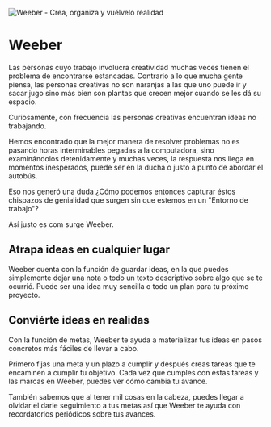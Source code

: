 ![Weeber - Crea, organiza y vuélvelo realidad](https://i.imgur.com/uDC9iw1.jpg)

# Weeber

Las personas cuyo trabajo involucra creatividad muchas veces tienen el problema de encontrarse estancadas. Contrario a lo que mucha gente piensa, las personas creativas no son naranjas a las que uno puede ir y sacar jugo sino más bien son plantas que crecen mejor cuando se les dá su espacio. 

Curiosamente, con frecuencia las personas creativas encuentran ideas no trabajando.

Hemos encontrado que la mejor manera de resolver problemas no es pasando horas interminables pegadas a la computadora, sino examinándolos detenidamente y muchas veces, la respuesta nos llega en momentos inesperados, puede ser en la ducha o justo a punto de abordar el autobús. 

Eso nos generó una duda ¿Cómo podemos entonces capturar éstos chispazos de genialidad que surgen sin que estemos en un "Entorno de trabajo"?

Así justo es com surge Weeber.

## Atrapa ideas en cualquier lugar

Weeber cuenta con la función de guardar ideas, en la que puedes simplemente dejar una nota o todo un texto descriptivo sobre algo que se te ocurrió. Puede ser una idea muy sencilla o todo un plan para tu próximo proyecto.

## Conviérte ideas en realidas

Con la función de metas, Weeber te ayuda a materializar tus ideas en pasos concretos más fáciles de llevar a cabo. 

Primero fijas una meta y un plazo a cumplir y después creas tareas que te encaminen a cumplir tu objetivo. 
Cada vez que cumples con éstas tareas y las marcas en Weeber, puedes ver cómo cambia tu avance.

También sabemos que al tener mil cosas en la cabeza, puedes llegar a olvidar el darle seguimiento a tus metas así que Weeber te ayuda con recordatorios periódicos sobre tus avances. 

